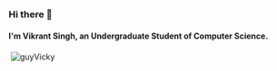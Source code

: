 ### Hi there 👋

#### I'm Vikrant Singh, an Undergraduate Student of Computer Science.

<p>&nbsp;<img align="center" src="https://github-readme-stats.vercel.app/api?username=guyVicky&show_icons=true&locale=en" alt="guyVicky" /></p>

<!--
**guyVicky/guyVicky** is a ✨ _special_ ✨ repository because its `README.md` (this file) appears on your GitHub profile.

Here are some ideas to get you started:

- 🔭 I’m currently working on ...
- 🌱 I’m currently learning ...
- 👯 I’m looking to collaborate on ...
- 🤔 I’m looking for help with ...
- 💬 Ask me about ...
- 📫 How to reach me: ...
- 😄 Pronouns: ...
- ⚡ Fun fact: ...
-->
